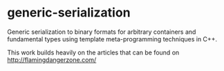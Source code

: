 generic-serialization
=====================

Generic serialization to binary formats for arbitrary containers and fundamental types using template meta-programming techniques in C++.

This work builds heavily on the articles that can be found on http://flamingdangerzone.com/